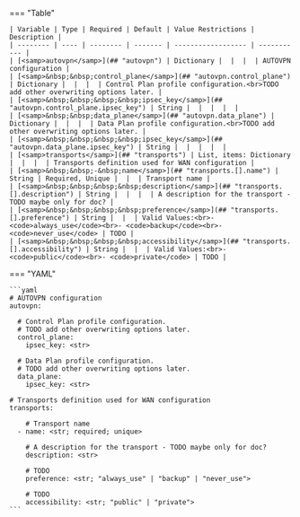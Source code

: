<!--
  ~ Copyright (c) 2023 Arista Networks, Inc.
  ~ Use of this source code is governed by the Apache License 2.0
  ~ that can be found in the LICENSE file.
  -->
=== "Table"

    | Variable | Type | Required | Default | Value Restrictions | Description |
    | -------- | ---- | -------- | ------- | ------------------ | ----------- |
    | [<samp>autovpn</samp>](## "autovpn") | Dictionary |  |  |  | AUTOVPN configuration |
    | [<samp>&nbsp;&nbsp;control_plane</samp>](## "autovpn.control_plane") | Dictionary |  |  |  | Control Plan profile configuration.<br>TODO add other overwriting options later. |
    | [<samp>&nbsp;&nbsp;&nbsp;&nbsp;ipsec_key</samp>](## "autovpn.control_plane.ipsec_key") | String |  |  |  |  |
    | [<samp>&nbsp;&nbsp;data_plane</samp>](## "autovpn.data_plane") | Dictionary |  |  |  | Data Plan profile configuration.<br>TODO add other overwriting options later. |
    | [<samp>&nbsp;&nbsp;&nbsp;&nbsp;ipsec_key</samp>](## "autovpn.data_plane.ipsec_key") | String |  |  |  |  |
    | [<samp>transports</samp>](## "transports") | List, items: Dictionary |  |  |  | Transports definition used for WAN configuration |
    | [<samp>&nbsp;&nbsp;-&nbsp;name</samp>](## "transports.[].name") | String | Required, Unique |  |  | Transport name |
    | [<samp>&nbsp;&nbsp;&nbsp;&nbsp;description</samp>](## "transports.[].description") | String |  |  |  | A description for the transport - TODO maybe only for doc? |
    | [<samp>&nbsp;&nbsp;&nbsp;&nbsp;preference</samp>](## "transports.[].preference") | String |  |  | Valid Values:<br>- <code>always_use</code><br>- <code>backup</code><br>- <code>never_use</code> | TODO |
    | [<samp>&nbsp;&nbsp;&nbsp;&nbsp;accessibility</samp>](## "transports.[].accessibility") | String |  |  | Valid Values:<br>- <code>public</code><br>- <code>private</code> | TODO |

=== "YAML"

    ```yaml
    # AUTOVPN configuration
    autovpn:

      # Control Plan profile configuration.
      # TODO add other overwriting options later.
      control_plane:
        ipsec_key: <str>

      # Data Plan profile configuration.
      # TODO add other overwriting options later.
      data_plane:
        ipsec_key: <str>

    # Transports definition used for WAN configuration
    transports:

        # Transport name
      - name: <str; required; unique>

        # A description for the transport - TODO maybe only for doc?
        description: <str>

        # TODO
        preference: <str; "always_use" | "backup" | "never_use">

        # TODO
        accessibility: <str; "public" | "private">
    ```
